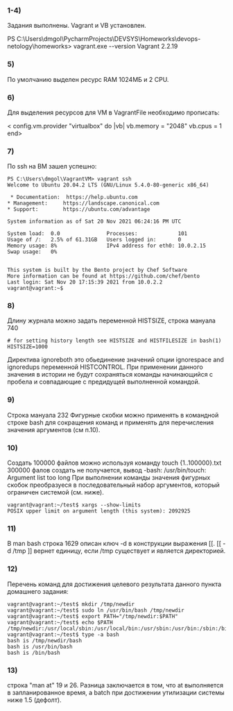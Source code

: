 ### 1-4)
Задания выполнены. Vagrant и VB установлен.

PS C:\Users\dmgol\PycharmProjects\DEVSYS\Homeworks\devops-netology\homeworks> vagrant.exe --version
Vagrant 2.2.19

### 5)
По умолчанию выделен ресурс RAM 1024МБ и 2 CPU.

### 6)
Для выделения ресурсов для VM в VagrantFile необходимо прописать:

<  config.vm.provider "virtualbox" do |vb|
    vb.memory = "2048"
    vb.cpus = 1
  end>

### 7) 
По ssh на ВМ зашел успешно:

	PS C:\Users\dmgol\VagrantVM> vagrant ssh
	Welcome to Ubuntu 20.04.2 LTS (GNU/Linux 5.4.0-80-generic x86_64)

	 * Documentation:  https://help.ubuntu.com
 	* Management:     https://landscape.canonical.com
 	* Support:        https://ubuntu.com/advantage

  	System information as of Sat 20 Nov 2021 06:24:16 PM UTC

  	System load:  0.0               Processes:             101
  	Usage of /:   2.5% of 61.31GB   Users logged in:       0
  	Memory usage: 8%                IPv4 address for eth0: 10.0.2.15
  	Swap usage:   0%


	This system is built by the Bento project by Chef Software
	More information can be found at https://github.com/chef/bento
	Last login: Sat Nov 20 17:15:39 2021 from 10.0.2.2
	vagrant@vagrant:~$

### 8)
Длину журнала можно задать переменной HISTSIZE, строка мануала 740

	# for setting history length see HISTSIZE and HISTFILESIZE in bash(1)
	HISTSIZE=1000

Директива ignoreboth это обьединение значений опции ignorespace and ignoredups переменной HISTCONTROL.
При применении данного значения в истории не будут сохраняться команды начинающийся с пробела и совпадающие с предидущей выполненной командой.

### 9)
Строка мануала  232
Фигурные скобки можно применять в командной строке bash для сокращения команд и применять для перечисления значения аргументов (см п.10).

### 10)
Создать 100000 файлов можно используя команду touch {1..100000}.txt
300000 фалов создать не получается, вывод -bash: /usr/bin/touch: Argument list too long
При выполнении команды значения фигурных скобок преобразуеся в последовательный набор аргументов, который ограничен системой (см. ниже).	

	vagrant@vagrant:~/test$ xargs --show-limits
	POSIX upper limit on argument length (this system): 2092925

### 11)
В man bash строка 1629 описан ключ -d в конструкции выражения [[.
[[ -d /tmp ]] вернет единицу, если /tmp существует и является директорией.

### 12)
Перечень команд для достижения целевого результата данного пункта домашнего задания:

	vagrant@vagrant:~/test$ mkdir /tmp/newdir
	vagrant@vagrant:~/test$ sudo ln /usr/bin/bash /tmp/newdir
	vagrant@vagrant:~/test$ export PATH="/tmp/newdir:$PATH"
	vagrant@vagrant:~/test$ echo $PATH
	/tmp/newdir:/usr/local/sbin:/usr/local/bin:/usr/sbin:/usr/bin:/sbin:/bin:/usr/games:/usr/local/games:/snap/bin
	vagrant@vagrant:~/test$ type -a bash
	bash is /tmp/newdir/bash
	bash is /usr/bin/bash
	bash is /bin/bash

### 13)
строка "man at" 19 и 26. 
Разница заключается в том, что at выполняется в запланированное время, а batch при достижении утилизации системы ниже 1.5 (дефолт).
